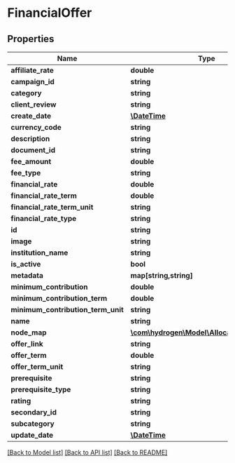 # FinancialOffer

## Properties
Name | Type | Description | Notes
------------ | ------------- | ------------- | -------------
**affiliate_rate** | **double** | affiliateRate | [optional] 
**campaign_id** | **string** | campaignId | [optional] 
**category** | **string** | category | 
**client_review** | **string** |  | [optional] 
**create_date** | [**\DateTime**](\DateTime.md) |  | [optional] 
**currency_code** | **string** | currencyCode | [optional] 
**description** | **string** | description | [optional] 
**document_id** | **string** |  | [optional] 
**fee_amount** | **double** | feeAmount | [optional] 
**fee_type** | **string** |  | [optional] 
**financial_rate** | **double** | financialRate | [optional] 
**financial_rate_term** | **double** | financialRateTerm | [optional] 
**financial_rate_term_unit** | **string** | financialRateTermUnit | [optional] 
**financial_rate_type** | **string** | financialRateType | [optional] 
**id** | **string** |  | [optional] 
**image** | **string** | image | [optional] 
**institution_name** | **string** | institution_name | 
**is_active** | **bool** | is_active | [optional] 
**metadata** | **map[string,string]** |  | [optional] 
**minimum_contribution** | **double** | minimumContribution | [optional] 
**minimum_contribution_term** | **double** | minimumContributionTerm | [optional] 
**minimum_contribution_term_unit** | **string** | minimumContributionTermUnit | [optional] 
**name** | **string** | name | 
**node_map** | [**\com\hydrogen\Model\AllocationNodeMap[]**](AllocationNodeMap.md) |  | [optional] 
**offer_link** | **string** | offerLink | 
**offer_term** | **double** | offerTerm | [optional] 
**offer_term_unit** | **string** | offerTermUnit | [optional] 
**prerequisite** | **string** | prerequisite | [optional] 
**prerequisite_type** | **string** |  | [optional] 
**rating** | **string** | rating | [optional] 
**secondary_id** | **string** |  | [optional] 
**subcategory** | **string** | subcategory | [optional] 
**update_date** | [**\DateTime**](\DateTime.md) |  | [optional] 

[[Back to Model list]](../README.md#documentation-for-models) [[Back to API list]](../README.md#documentation-for-api-endpoints) [[Back to README]](../README.md)


